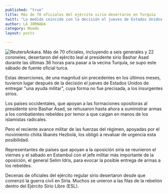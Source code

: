 ```yaml
---
published: "true"
title: Más de 70 oficiales del ejército sirio desertaron en Turquía
twitt: "La medida coincide con la decisión el jueves de Estados Unidos de entregar \"una ayuda militar\", cuya forma no fue precisada, a los insurgentes sirios"
author: LA JORNADA
category: Mundo
layout: posts

---
```


![Reuters](http://i.imgur.com/48alRhZm.jpg)Ankara. Más de 70 oficiales, incluyendo a seis generales y 22 coroneles, desertaron del ejército leal al presidente sirio Bashar Asad durante las últimas 36 horas para pasar a la vecina Turquía, se supo este sábado de fuente oficial turca.

Estas deserciones, de una magnitud sin precedentes en los últimos meses, tuvieron lugar después de la decisión el jueves de Estados Unidos de entregar "una ayuda militar", cuya forma no fue precisada, a los insurgentes sirios.

Los países occidentales, que apoyan a las formaciones opositoras al presidente sirio Bashar Asad, se rehusaron hasta ahora a suministrar armas a los combatientes rebeldes por temor a que caigan en manos de los islamistas radicales.

Pero el reciente avance militar de las fuerzas del régimen, apoyadas por el movimiento chiita libanés Hezbolá, los obligó a revaluar de urgencia esta posibilidad.

Representantes de países que apoyan a la oposición siria se reunieron el viernes y el sábado en Estambul con el jefe militar más importante de la oposición, el general Selim Idris, para evocar la posible entrega de armas a los rebeldes.

Decenas de oficiales del ejército regular sirio desertaron desde que comenzó la guerra civil en Siria. Muchos se unieron a las filas de la rebelión dentro del Ejército Sirio Libre (ESL).
